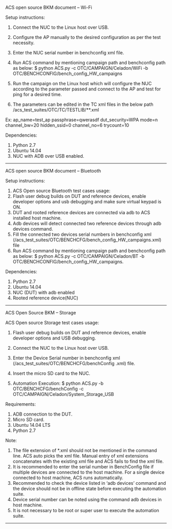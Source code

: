 ACS open source BKM document – Wi-Fi

Setup instructions:
1. Connect the NUC to the Linux host over USB.
2. Configure the AP manually to the desired configuration as per the test necessity.
3. Enter the NUC serial number in benchconfig xml file.
4. Run ACS command by mentioning campaign path and benchconfig path as below:
$ python ACS.py  -c OTC/CAMPAIGN/Celadon/WiFi -b OTC/BENCHCONFIG/bench_config_HW_campaigns
5. Run the campaign on the Linux host which will configure the NUC according to the parameter passed and connect to
the AP and test for ping for a desired time.

6. The parameters can be edited in the TC xml files in the below path
<otcqa-acs-opensource>/acs_test_suites/OTC/TC/TESTLIB/**.xml

Ex: ap_name=test_ap passphrase=qwerasdf dut_security=WPA mode=n channel_bw=20 hidden_ssid=0 channel_no=6 trycount=10

Dependencies:
1. Python 2.7
2. Ubuntu 14.04
3. NUC with ADB over USB enabled.

----------------------------------------------------------------------------------------------------------------------
ACS open source BKM document – Bluetooth

Setup instructions:
1. ACS Open source Bluetooth test cases usage:
2. Flash user debug builds on DUT and reference devices, enable developer options and usb debugging and make sure
virtual keypad is ON.
3. DUT and rooted reference devices are connected via adb to ACS installed host machine.
4. Adb devices will detect connected two reference devices through adb devices command.
5. Fill the connected two devices serial numbers in benchconfig xml
(<otcqa-acs-opensource>/acs_test_suites/OTC/BENCHCFG/bench_config_HW_campaigns.xml) file
6. Run ACS command by mentioning campaign path and benchconfig path as below:
$ python ACS.py -c OTC/CAMPAIGN/Celadon/BT -b OTC/BENCHCONFIG/bench_config_HW_campaigns.

Dependencies:
1. Python 2.7
2. Ubuntu 14.04
3. NUC (DUT) with adb enabled
4. Rooted reference device(NUC)

----------------------------------------------------------------------------------------------------------------------
ACS Open Source BKM – Storage

ACS Open source Storage test cases usage:
1. Flash user debug builds on DUT and reference devices, enable developer options and USB debugging.
2. Connect the NUC to the Linux host over USB.
3. Enter the Device Serial number in benchconfig xml (<otcqa-acs-opensource>/acs_test_suites/OTC/BENCHCFG/benchConfig
.xml) file.
4. Insert the micro SD card to the NUC.

5. Automation Execution:
$ python ACS.py -b OTC/BENCHCFG/benchConfig -c OTC/CAMPAIGN/Celadon/System_Storage_USB

Requirements:
1. ADB connection to the DUT.
2. Micro SD card.
3. Ubuntu 14.04 LTS
4. Python 2.7

Note:
1. The file extension of *.xml should not be mentioned in the command line. ACS auto picks the xml file. Manual entry
of xml extensions concatenates with the existing xml file and ACS fails to find the xml file.
2. It is recommended to enter the serial number in BenchConfig file if multiple devices are connected to the host
machine. For a single device connected to host machine, ACS runs automatically.
3. Recommended to check the device listed in ‘adb devices’ command and the device should not be in offline state before
 executing the automation suite.
4. Device serial number can be noted using the command adb devices in host machine.
5. It is not necessary to be root or super user to execute the automation suite.

---------------------------------------------------------------------------------------------------------------------